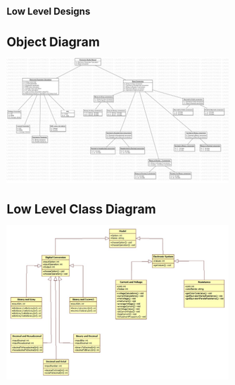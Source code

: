 ## Low Level Designs

# Object Diagram

![ObjectDiagram(LLD)](https://github.com/dilipkumar26/SDLC_12_Iconics/blob/0184ecba66c69f7db7d16909a5d844106768a8e4/2_Design/Low%20Level%20Design/ObjectDiagram1.jpg)

# Low Level Class Diagram

![ClassDiagram(LLD)](https://github.com/dilipkumar26/SDLC_12_Iconics/blob/main/2_Design/Low%20Level%20Design/iconics_uml_lowLevel.jpg)
